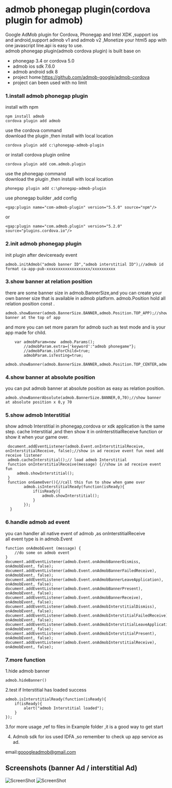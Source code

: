 ﻿admob phonegap plugin(cordova plugin for admob)
====================
Google AdMob plugin for Cordova, Phonegap and Intel XDK ,support ios and android,support admob v1 and admob v2 ,Monetize your html5 app with one javascript line.api is easy to use.<br/>
admob phonegap plugin(admob cordova plugin) is built base on 
- phonegap 3.4 or cordova 5.0
- admob ios sdk 7.6.0 
- admob android sdk 8
- project home:https://github.com/admob-google/admob-cordova<br/>
- project can been used with no limit


### 1.install admob phonegap plugin
install with npm

	npm install admob
	cordova plugin add admob

use the cordova command<br/>
download the plugin ,then install with local location

    cordova plugin add c:\phonegap-admob-plugin 

or install cordova plugin online 

    cordova plugin add com.admob.plugin

use the phonegap command<br/>
download the plugin ,then install with local location

    phonegap plugin add c:\phonegap-admob-plugin 

use phonegap builder ,add config<br/>

    <gap:plugin name="com-admob-plugin" version="5.5.0" source="npm"/>
    
or

    <gap:plugin name="com.admob.plugin" version="5.2.0" source="plugins.cordova.io"/>

### 2.init admob phonegap plugin
init plugin after deviceready event 

    admob.initAdmob("admob banner ID","admob interstitial ID");//admob id format ca-app-pub-xxxxxxxxxxxxxxxxxxx/xxxxxxxxxx

### 3.show banner  at relation position 
there are some banner size in admob.BannerSize,and you can create your own banner size that is available in admob platform.
admob.Position hold all relation position const .

    admob.showBanner(admob.BannerSize.BANNER,admob.Position.TOP_APP);//show banner at the top of app 

and more you can set more param for admob such as test mode and is your app made for child.
```
	var admobParam=new  admob.Params();
        //admobParam.extra={'keyword':"admob phonegame"};
        //admobParam.isForChild=true;
        admobParam.isTesting=true;
        admob.showBanner(admob.BannerSize.BANNER,admob.Position.TOP_CENTER,admobParam);
```
### 4.show banner  at absolute position
you can put admob banner at absolute position as easy as relation position.

    admob.showBannerAbsolute(admob.BannerSize.BANNER,0,70);//show banner at absolute position x 0,y 70

###  5.show admob Interstitial 
show admob Interstitial in phonegap,cordova or xdk application is the same step.
cache Interstitial ,and then show it in onInterstitialReceive function or show it when your game over.
```
 document.addEventListener(admob.Event.onInterstitialReceive, onInterstitialReceive, false);//show in ad receive event fun need add receive listener
 admob.cacheInterstitial();// load admob Interstitial
 function onInterstitialReceive(message) {//show in ad receive event fun
     admob.showInterstitial();
 }
 function onGameOver(){//call this fun to show when game over
        admob.isInterstitialReady(function(isReady){
            if(isReady){
                admob.showInterstitial();
            }
        });
  }
```
###  6.handle admob ad event
you can handler all native event of admob ,as onInterstitialReceive <br/>
all event type is in admob.Event<br/>
```
function onAdmobEvent (message) {
    //do some on admob event
}
document.addEventListener(admob.Event.onAdmobBannerDismiss, onAdmobEvent, false);
document.addEventListener(admob.Event.onAdmobBannerFailedReceive), onAdmobEvent, false);
document.addEventListener(admob.Event.onAdmobBannerLeaveApplication), onAdmobEvent, false);
document.addEventListener(admob.Event.onAdmobBannerPresent), onAdmobEvent, false);
document.addEventListener(admob.Event.onAdmobBannerReceive), onAdmobEvent, false);
document.addEventListener(admob.Event.onAdmobInterstitialDismiss), onAdmobEvent, false);
document.addEventListener(admob.Event.onAdmobInterstitialFailedReceive), onAdmobEvent, false);
document.addEventListener(admob.Event.onAdmobInterstitialLeaveApplication), onAdmobEvent, false);
document.addEventListener(admob.Event.onAdmobInterstitialPresent), onAdmobEvent, false);
document.addEventListener(admob.Event.onAdmobInterstitialReceive), onAdmobEvent, false);
```
###  7.more function
1.hide admob banner

    admob.hideBanner()

2.test if Interstitial has loaded success
```
admob.isInterstitialReady(function(isReady){
    if(isReady){
        alert("admob Interstitial loaded");
    }
});
```

3.for more usage ,ref to files in Example folder ,it is a good way to get start<br/>

4. Admob sdk for ios used IDFA ,so remember to check up app service as ad.

email:gooogleadmob@gmail.com


## Screenshots (banner Ad / interstitial Ad) ##

![ScreenShot](https://github.com/admob-google/admob-cordova/raw/master/screenshot/admob0.png)
![ScreenShot](https://github.com/admob-google/admob-cordova/raw/master/screenshot/admob5.png)

